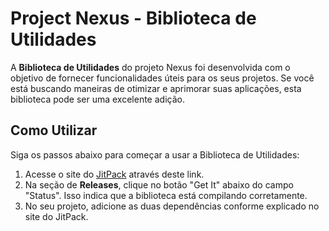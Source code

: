 # Project Nexus - Biblioteca de Utilidades

A **Biblioteca de Utilidades** do projeto Nexus foi desenvolvida com o objetivo de fornecer funcionalidades úteis para os seus projetos. Se você está buscando maneiras de otimizar e aprimorar suas aplicações, esta biblioteca pode ser uma excelente adição.

## Como Utilizar

Siga os passos abaixo para começar a usar a Biblioteca de Utilidades:

1. Acesse o site do [JitPack](https://jitpack.io/#igorcampos-dev/nexus.java.lib.utils) através deste link.
2. Na seção de **Releases**, clique no botão "Get It" abaixo do campo "Status". Isso indica que a biblioteca está compilando corretamente.
3. No seu projeto, adicione as duas dependências conforme explicado no site do JitPack.


